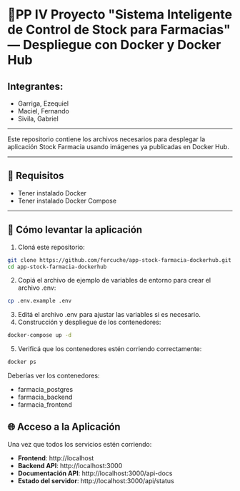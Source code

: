 # 💊PP IV Proyecto "Sistema Inteligente de Control de Stock para Farmacias" — Despliegue con Docker y Docker Hub

## Integrantes:
- Garriga, Ezequiel
- Maciel, Fernando
- Sivila, Gabriel

---

Este repositorio contiene los archivos necesarios para desplegar la aplicación Stock Farmacia usando imágenes ya publicadas en Docker Hub.

---

## 🐳 Requisitos

- Tener instalado Docker
- Tener instalado Docker Compose

---

## 🚀 Cómo levantar la aplicación

1. Cloná este repositorio:

```bash
git clone https://github.com/fercuche/app-stock-farmacia-dockerhub.git
cd app-stock-farmacia-dockerhub
```
2. Copiá el archivo de ejemplo de variables de entorno para crear el archivo .env:

```bash
cp .env.example .env
```
3. Editá el archivo .env para ajustar las variables si es necesario.
4. Construcción y despliegue de los contenedores:

```bash
docker-compose up -d
```

5. Verificá que los contenedores estén corriendo correctamente:

```bash
docker ps
```
Deberías ver los contenedores:

- farmacia_postgres
- farmacia_backend
- farmacia_frontend
  
## 🌐 Acceso a la Aplicación

Una vez que todos los servicios estén corriendo:

- **Frontend**: http://localhost
- **Backend API**: http://localhost:3000
- **Documentación API**: http://localhost:3000/api-docs
- **Estado del servidor**: http://localhost:3000/api/status
